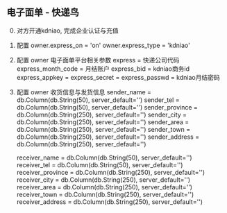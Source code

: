 ## 电子面单 - 快递鸟

0. 对方开通kdniao, 完成企业认证与充值

1. 配置 
    owner.express_on = 'on'
    owner.express_type = 'kdniao'

2. 配置 owner 电子面单平台相关参数
    express = 快递公司代码
    express_month_code = 月结账户
    express_bid = kdniao商务id
    express_appkey = 
    express_secret = 
    express_passwd = kdniao月结密码

3. 配置 owner 收货信息与发货信息
    sender_name    = db.Column(db.String(50), server_default='')
    sender_tel     = db.Column(db.String(50), server_default='')
    sender_province = db.Column(db.String(250), server_default='')
    sender_city     = db.Column(db.String(250), server_default='')
    sender_area     = db.Column(db.String(250), server_default='')
    sender_town     = db.Column(db.String(250), server_default='')
    sender_address = db.Column(db.String(250), server_default='')

    receiver_name    = db.Column(db.String(50), server_default='')
    receiver_tel     = db.Column(db.String(50), server_default='')
    receiver_province = db.Column(db.String(250), server_default='')
    receiver_city     = db.Column(db.String(250), server_default='')
    receiver_area     = db.Column(db.String(250), server_default='')
    receiver_town     = db.Column(db.String(250), server_default='')
    receiver_address = db.Column(db.String(250), server_default='')

